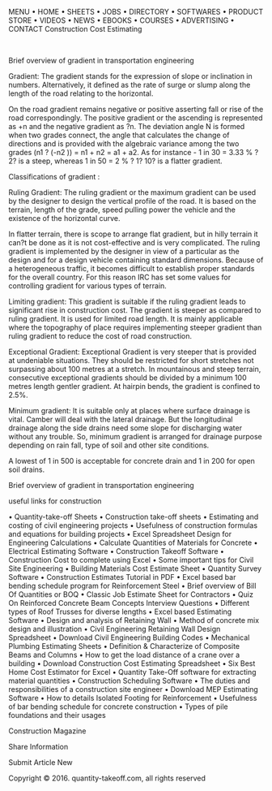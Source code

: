 MENU
  • HOME
  • SHEETS
  • JOBS
  • DIRECTORY
  • SOFTWARES
  • PRODUCT STORE
  • VIDEOS
  • NEWS
  • EBOOKS
  • COURSES
  • ADVERTISING
  • CONTACT
Construction Cost Estimating

      

Brief overview of gradient in transportation engineering

Gradient: The gradient stands for the expression of slope or inclination in numbers. Alternatively, it defined as the rate of surge or slump along the length of the road relating to the horizontal.

On the road gradient remains negative or positive asserting fall or rise of the road correspondingly. The positive gradient or the ascending is represented as +n and the negative gradient as ?n. The deviation angle N is formed when two grades connect, the angle that calculates the change of directions and is provided with the algebraic variance among the two grades (n1 ? (-n2 )) = n1 + n2 = a1 + a2. As for instance - 1 in 30 = 3.33 % ? 2? is a steep, whereas 1 in 50 = 2 % ? 1? 10? is a flatter gradient.

Classifications of gradient :

Ruling Gradient: The ruling gradient or the maximum gradient can be used by the designer to design the vertical profile of the road. It is based on the terrain, length of the grade, speed pulling power the vehicle and the existence of the horizontal curve.

In flatter terrain, there is scope to arrange flat gradient, but in hilly terrain it can?t be done as it is not cost-effective and is very complicated. The ruling gradient is implemented by the designer in view of a particular as the design and for a design vehicle containing standard dimensions. Because of a heterogeneous traffic, it becomes difficult to establish proper standards for the overall country. For this reason IRC has set some values for controlling gradient for various types of terrain.

Limiting gradient: This gradient is suitable if the ruling gradient leads to significant rise in construction cost. The gradient is steeper as compared to ruling gradient. It is used for limited road length. It is mainly applicable where the topography of place requires implementing steeper gradient than ruling gradient to reduce the cost of road construction.

Exceptional Gradient: Exceptional Gradient is very steeper that is provided at undeniable situations. They should be restricted for short stretches not surpassing about 100 metres at a stretch. In mountainous and steep terrain, consecutive exceptional gradients should be divided by a minimum 100 metres length gentler gradient. At hairpin bends, the gradient is confined to 2.5%.

Minimum gradient: It is suitable only at places where surface drainage is vital. Camber will deal with the lateral drainage. But the longitudinal drainage along the side drains need some slope for discharging water without any trouble. So, minimum gradient is arranged for drainage purpose depending on rain fall, type of soil and other site conditions.

A lowest of 1 in 500 is acceptable for concrete drain and 1 in 200 for open soil drains.

Brief overview of gradient in transportation engineering

useful links for construction

  • Quantity-take-off Sheets
  • Construction take-off sheets
  • Estimating and costing of civil engineering projects
  • Usefulness of construction formulas and equations for building projects
  • Excel Spreadsheet Design for Engineering Calculations
  • Calculate Quantities of Materials for Concrete
  • Electrical Estimating Software
  • Construction Takeoff Software
  • Construction Cost to complete using Excel
  • Some important tips for Civil Site Engineering
  • Building Materials Cost Estimate Sheet
  • Quantity Survey Software
  • Construction Estimates Tutorial in PDF
  • Excel based bar bending schedule program for Reinforcement Steel
  • Brief overview of Bill Of Quantities or BOQ
  • Classic Job Estimate Sheet for Contractors
  • Quiz On Reinforced Concrete Beam Concepts Interview Questions
  • Different types of Roof Trusses for diverse lengths
  • Excel based Estimating Software
  • Design and analysis of Retaining Wall
  • Method of concrete mix design and illustration
  • Civil Engineering Retaining Wall Design Spreadsheet
  • Download Civil Engineering Building Codes
  • Mechanical Plumbing Estimating Sheets
  • Definition & Characterize of Composite Beams and Columns
  • How to get the load distance of a crane over a building
  • Download Construction Cost Estimating Spreadsheet
  • Six Best Home Cost Estimator for Excel
  • Quantity Take-Off software for extracting material quantities
  • Construction Scheduling Software
  • The duties and responsibilities of a construction site engineer
  • Download MEP Estimating Software
  • How to details Isolated Footing for Reinforcement
  • Usefulness of bar bending schedule for concrete construction
  • Types of pile foundations and their usages

Construction Magazine

Share Information

Submit Article New

Copyright © 2016. quantity-takeoff.com, all rights reserved
